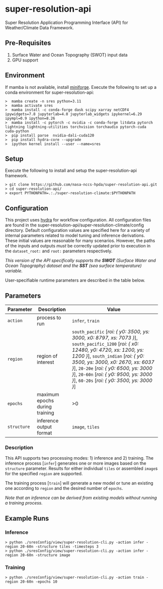 
# super-resolution-api

Super Resolution Application Programming Interface (API) for Weather/Climate Data Framework.

## Pre-Requisites

1. Surface Water and Ocean Topography (SWOT) input data 
2. GPU support 

## Environment

If mamba is not available, install [miniforge](https://github.com/conda-forge/miniforge).
Execute the following to set up a conda environment for super-resolution-api:

    >  mamba create -n sres python=3.11
    >  mamba activate sres
    >  mamba install -c conda-forge dask scipy xarray netCDF4 ipywidgets=7.8 jupyterlab=4.0 jupyterlab_widgets ipykernel=6.29 ipympl=0.9 ipython=8.26
    >  mamba install -c pytorch -c nvidia -c conda-forge litdata pytorch lightning lightning-utilities torchvision torchaudio pytorch-cuda cuda-python
    >  pip install parse  nvidia-dali-cuda120
    >  pip install hydra-core --upgrade
    >  ipython kernel install --user --name=sres

## Setup

Execute the following to install and setup the super-resolution-api framework.

    > git clone https://github.com/nasa-nccs-hpda/super-resolution-api.git
    > cd super-resolution-api/
    > export PYTHONPATH=.:./super-resolution-climate:$PYTHONPATH

## Configuration

This project uses [hydra](https://hydra.cc) for workflow configuration.  All configuration files are found in the super-resolution-api/super-resolution-climate/config directory.  Default configuration values are specified here for a variety of internal parameters related to model tuning and inference derivations.  These initial values are reasonable for many scenarios.  However, the paths of the inputs and outputs *must* be correctly updated prior to execution in the `dataset_root:` and `root:` parameters respectively.

*This version of the API specifically supports the **SWOT** (Surface Water and Ocean Topography) dataset and the **SST** (sea surface temperature) variable.*  

User-specifiable runtime parameters are described in the table below.

## Parameters

| Parameter | Description | Value |
| --- | --- | --- |
| `action` | process to run | `infer`, `train` |
| `region` | region of interest | `south_pacific` [*roi:  {  y0: 3500, ys: 3000, x0: 8797, xs: 7073 }*], `south_pacific_1200` [*roi:  { x0: 12480, y0: 4720, xs: 1200, ys: 1200 }*], `south_indian` [*roi:  {  y0: 3500, ys: 3000, x0: 2670, xs: 6037 }*], `20-20e` [*roi:  {  y0: 6500, ys: 3000 }*], `20-60n` [*roi:  {  y0: 9500, ys: 3000 }*], `60-20s` [*roi:  {  y0: 3500, ys: 3000 }*]|
| `epochs` | maximum epochs during training | >0 |
| `structure` | inference output format | `image`, `tiles` |

### Description

This API supports two processing modes: 1) inference and 2) training.  The inference process [`infer`] generates one or more images based on the `structure` parameter. Results for either individual `tiles` or assembled `image`s for the specified `region` are supported.  

The training process [`train`] will generate a new model or tune an existing one according to `region` and the desired number of `epochs`.

*Note that an inference can be derived from existing models without running a training process.*

## Example Runs

### Inference

    > python ./sresConfig/view/super-resolution-cli.py -action infer -region 20-60n -structure tiles -timesteps 3
    > python ./sresConfig/view/super-resolution-cli.py -action infer -region 20-60n -structure image

### Training

    > python ./sresConfig/view/super-resolution-cli.py -action train -region 20-60n -epochs 10 
 